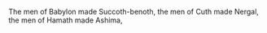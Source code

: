The men of Babylon made Succoth-benoth, the men of Cuth made Nergal, the men of Hamath made Ashima,
